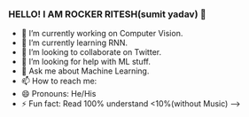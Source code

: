 ### HELLO! I AM ROCKER RITESH(sumit yadav) 👋



- 🔭 I’m currently working on Computer Vision.
- 🌱 I’m currently learning RNN.
- 👯 I’m looking to collaborate on Twitter.
- 🤔 I’m looking for help with ML stuff.
- 💬 Ask me about Machine Learning.
- 📫 How to reach me: 
- 😄 Pronouns: He/His
- ⚡ Fun fact: Read 100% understand <10%(without Music)
-->
